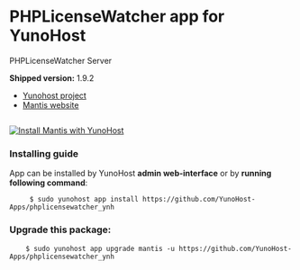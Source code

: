 # PHPLicenseWatcher app for YunoHost
PHPLicenseWatcher Server

**Shipped version:** 1.9.2

- [Yunohost project](https://yunohost.org)
- [Mantis website](http://phplicensewatch.sourceforge.net)

![]()


[![Install Mantis with YunoHost](https://install-app.yunohost.org/install-with-yunohost.png)](https://install-app.yunohost.org/?app=phplicensewatcher)

### Installing guide

 App can be installed by YunoHost **admin web-interface** or by **running following command**:

         $ sudo yunohost app install https://github.com/YunoHost-Apps/phplicensewatcher_ynh
 
### Upgrade this package:

        $ sudo yunohost app upgrade mantis -u https://github.com/YunoHost-Apps/phplicensewatcher_ynh

